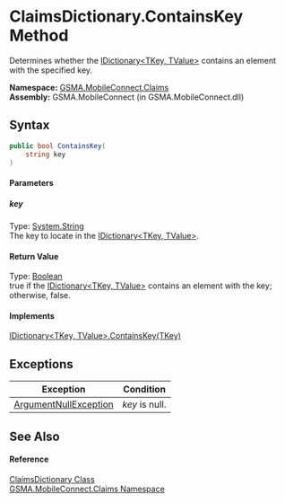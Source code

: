 ClaimsDictionary.ContainsKey Method
===================================
Determines whether the [IDictionary&lt;TKey, TValue>][1] contains an element with the specified key.

**Namespace:** [GSMA.MobileConnect.Claims][2]  
**Assembly:** GSMA.MobileConnect (in GSMA.MobileConnect.dll)

Syntax
------

```csharp
public bool ContainsKey(
	string key
)
```

#### Parameters

##### *key*
Type: [System.String][3]  
The key to locate in the [IDictionary&lt;TKey, TValue>][1].

#### Return Value
Type: [Boolean][4]  
true if the [IDictionary&lt;TKey, TValue>][1] contains an element with the key; otherwise, false.
#### Implements
[IDictionary&lt;TKey, TValue>.ContainsKey(TKey)][5]  


Exceptions
----------

Exception                  | Condition      
-------------------------- | -------------- 
[ArgumentNullException][6] | *key* is null. 


See Also
--------

#### Reference
[ClaimsDictionary Class][7]  
[GSMA.MobileConnect.Claims Namespace][2]  

[1]: http://msdn.microsoft.com/en-us/library/s4ys34ea
[2]: ../README.md
[3]: http://msdn.microsoft.com/en-us/library/s1wwdcbf
[4]: http://msdn.microsoft.com/en-us/library/a28wyd50
[5]: http://msdn.microsoft.com/en-us/library/htszx2dy
[6]: http://msdn.microsoft.com/en-us/library/27426hcy
[7]: README.md
[8]: ../../_icons/Help.png